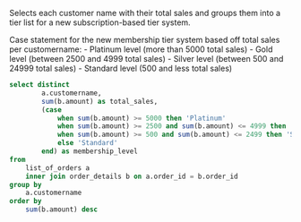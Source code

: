 Selects each customer name with their total sales and groups them into a tier list for a new subscription-based tier system.

Case statement for the new membership tier system based off total sales per customername:
	- Platinum level (more than 5000 total sales)
	- Gold level (between 2500 and 4999 total sales)
	- Silver level (between 500 and 24999 total sales)
	- Standard level (500 and less total sales)
```sql
select distinct
		a.customername,
		sum(b.amount) as total_sales,
		(case 
			when sum(b.amount) >= 5000 then 'Platinum'
			when sum(b.amount) >= 2500 and sum(b.amount) <= 4999 then 'Gold'
			when sum(b.amount) >= 500 and sum(b.amount) <= 2499 then 'Silver'
			else 'Standard'
		end) as membership_level
from
	list_of_orders a
	inner join order_details b on a.order_id = b.order_id
group by
	a.customername
order by
	sum(b.amount) desc
```

